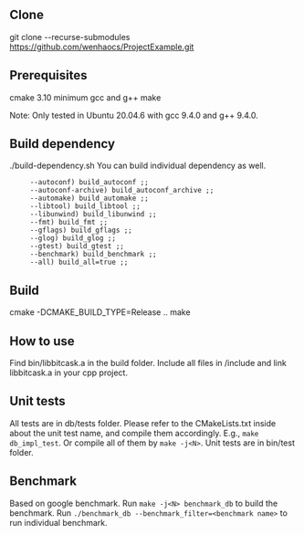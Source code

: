 ## Clone
   git clone --recurse-submodules https://github.com/wenhaocs/ProjectExample.git
## Prerequisites
cmake 3.10 minimum
gcc and g++
make

Note: Only tested in Ubuntu 20.04.6 with gcc 9.4.0 and g++ 9.4.0.

## Build dependency
   ./build-dependency.sh
   You can build individual dependency as well.
   ```
        --autoconf) build_autoconf ;;
        --autoconf-archive) build_autoconf_archive ;;
        --automake) build_automake ;;
        --libtool) build_libtool ;;
        --libunwind) build_libunwind ;;
        --fmt) build_fmt ;;
        --gflags) build_gflags ;;
        --glog) build_glog ;;
        --gtest) build_gtest ;;
        --benchmark) build_benchmark ;;
        --all) build_all=true ;;
   ```
## Build
cmake -DCMAKE_BUILD_TYPE=Release ..
make

## How to use
Find bin/libbitcask.a in the build folder. Include all files in /include and link libbitcask.a in your cpp project.

## Unit tests
All tests are in db/tests folder. Please refer to the CMakeLists.txt inside about the unit test name, and compile them accordingly. E.g., `make db_impl_test`. Or compile all of them by `make -j<N>`. Unit tests are in bin/test folder.

## Benchmark
Based on google benchmark. Run `make -j<N> benchmark_db` to build the benchmark. Run `./benchmark_db --benchmark_filter=<benchmark name>` to run individual benchmark.
